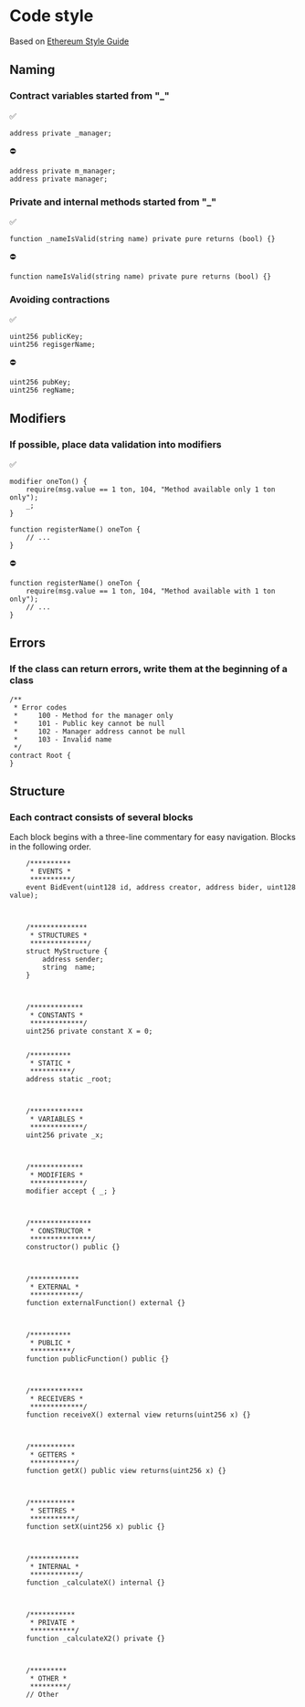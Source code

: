 # Code style
Based on [Ethereum Style Guide](https://docs.soliditylang.org/en/v0.8.5/style-guide.html)

## Naming
### Contract variables started from "_"
✅
```sol
address private _manager;
```

⛔️
```sol
address private m_manager;
address private manager;
```

### Private and internal methods started from "_"
✅
```sol
function _nameIsValid(string name) private pure returns (bool) {}
```

⛔️
```sol
function nameIsValid(string name) private pure returns (bool) {}
```

### Avoiding contractions
✅
```sol
uint256 publicKey;
uint256 regisgerName;
```

⛔️
```sol
uint256 pubKey;
uint256 regName;
```


## Modifiers
### If possible, place data validation into modifiers
✅
```sol
modifier oneTon() {
    require(msg.value == 1 ton, 104, "Method available only 1 ton only");
    _;
}

function registerName() oneTon {
    // ...
}
```

⛔️
```sol
function registerName() oneTon {
    require(msg.value == 1 ton, 104, "Method available with 1 ton only");
    // ...
}
```

## Errors
### If the class can return errors, write them at the beginning of a class
```sol
/**
 * Error codes
 *     100 - Method for the manager only
 *     101 - Public key cannot be null
 *     102 - Manager address cannot be null
 *     103 - Invalid name
 */
contract Root {
}
```

## Structure
### Each contract consists of several blocks
Each block begins with a three-line commentary for easy navigation. Blocks in the following order.
```sol
    /**********
     * EVENTS *
     **********/
    event BidEvent(uint128 id, address creator, address bider, uint128 value);
    
    
    
    /**************
     * STRUCTURES *
     **************/
    struct MyStructure {
        address sender;
        string  name;
    }
    
    
    
    /*************
     * CONSTANTS *
     *************/
    uint256 private constant X = 0;
    
    
    /**********
     * STATIC *
     **********/
    address static _root;
    
    
    
    /*************
     * VARIABLES *
     *************/
    uint256 private _x;
    
    
    
    /*************
     * MODIFIERS *
     *************/
    modifier accept { _; }
    
    
    
    /***************
     * CONSTRUCTOR *
     ***************/
    constructor() public {}
    
    
    
    /************
     * EXTERNAL *
     ************/
    function externalFunction() external {}
    
    
    
    /**********
     * PUBLIC *
     **********/
    function publicFunction() public {}
    
    
    
    /*************
     * RECEIVERS *
     *************/
    function receiveX() external view returns(uint256 x) {}
    
    
    
    /***********
     * GETTERS *
     ***********/
    function getX() public view returns(uint256 x) {}
    
    
    
    /***********
     * SETTRES *
     ***********/
    function setX(uint256 x) public {}
    
    
    
    /************
     * INTERNAL *
     ************/
    function _calculateX() internal {}
    
    
    
    /***********
     * PRIVATE *
     ***********/
    function _calculateX2() private {}
    
    
    
    /*********
     * OTHER *
     *********/
    // Other
```